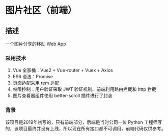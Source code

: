 # 图片社区（前端）

## 描述

一个图片分享的移动 Web App

### 采用技术

1. Vue 全家桶：Vue2 + Vue-router + Vuex + Axios
2. ES6 语法：Promise
3. 页面适配采用 rem 适配
4. 权限控制：用户验证采取 JWT 验证机制、前端利用路由拦截和 http 拦截
5. 图片查看器组件使用 better-scroll 插件进行了封装

### 背景

该项目是2019年初写的，只有前端部分，后端是当时公司一位 Python 工程师写的，该项目最终并没有上线，所以现在所有接口都不可调用，前端代码仅供参考。
